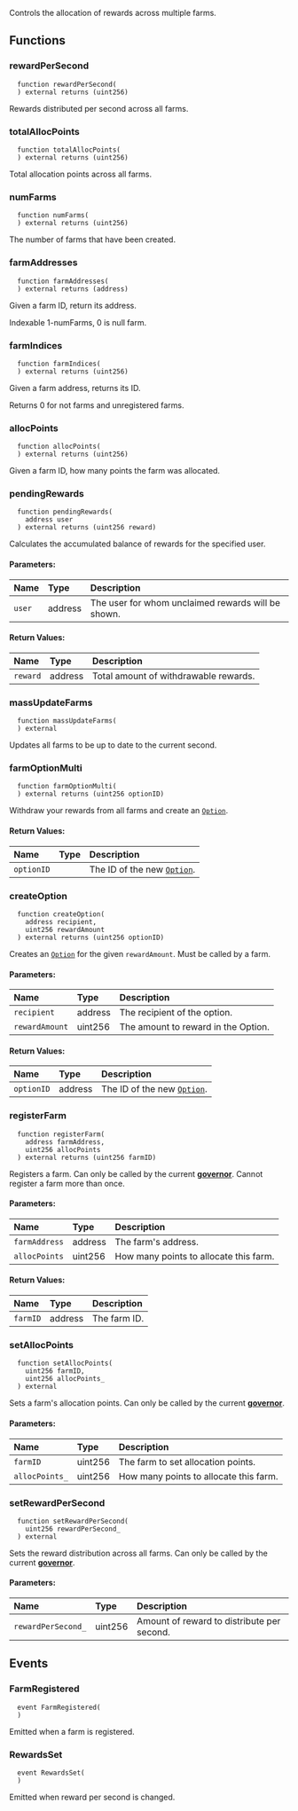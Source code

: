 Controls the allocation of rewards across multiple farms.


## Functions
### rewardPerSecond
```solidity
  function rewardPerSecond(
  ) external returns (uint256)
```
Rewards distributed per second across all farms.



### totalAllocPoints
```solidity
  function totalAllocPoints(
  ) external returns (uint256)
```
Total allocation points across all farms.



### numFarms
```solidity
  function numFarms(
  ) external returns (uint256)
```
The number of farms that have been created.



### farmAddresses
```solidity
  function farmAddresses(
  ) external returns (address)
```
Given a farm ID, return its address.

Indexable 1-numFarms, 0 is null farm.


### farmIndices
```solidity
  function farmIndices(
  ) external returns (uint256)
```
Given a farm address, returns its ID.

Returns 0 for not farms and unregistered farms.


### allocPoints
```solidity
  function allocPoints(
  ) external returns (uint256)
```
Given a farm ID, how many points the farm was allocated.



### pendingRewards
```solidity
  function pendingRewards(
    address user
  ) external returns (uint256 reward)
```
Calculates the accumulated balance of rewards for the specified user.


#### Parameters:
| Name | Type | Description                                                          |
| :--- | :--- | :------------------------------------------------------------------- |
|`user` | address | The user for whom unclaimed rewards will be shown.

#### Return Values:
| Name                           | Type          | Description                                                                  |
| :----------------------------- | :------------ | :--------------------------------------------------------------------------- |
|`reward`| address | Total amount of withdrawable rewards.
### massUpdateFarms
```solidity
  function massUpdateFarms(
  ) external
```
Updates all farms to be up to date to the current second.



### farmOptionMulti
```solidity
  function farmOptionMulti(
  ) external returns (uint256 optionID)
```
Withdraw your rewards from all farms and create an [`Option`](../OptionsFarming).



#### Return Values:
| Name                           | Type          | Description                                                                  |
| :----------------------------- | :------------ | :--------------------------------------------------------------------------- |
|`optionID`|  | The ID of the new [`Option`](./OptionsFarming).
### createOption
```solidity
  function createOption(
    address recipient,
    uint256 rewardAmount
  ) external returns (uint256 optionID)
```
Creates an [`Option`](../OptionsFarming) for the given `rewardAmount`.
Must be called by a farm.


#### Parameters:
| Name | Type | Description                                                          |
| :--- | :--- | :------------------------------------------------------------------- |
|`recipient` | address | The recipient of the option.
|`rewardAmount` | uint256 | The amount to reward in the Option.

#### Return Values:
| Name                           | Type          | Description                                                                  |
| :----------------------------- | :------------ | :--------------------------------------------------------------------------- |
|`optionID`| address | The ID of the new [`Option`](./OptionsFarming).
### registerFarm
```solidity
  function registerFarm(
    address farmAddress,
    uint256 allocPoints
  ) external returns (uint256 farmID)
```
Registers a farm.
Can only be called by the current [**governor**](/docs/protocol/governance).
Cannot register a farm more than once.


#### Parameters:
| Name | Type | Description                                                          |
| :--- | :--- | :------------------------------------------------------------------- |
|`farmAddress` | address | The farm's address.
|`allocPoints` | uint256 | How many points to allocate this farm.

#### Return Values:
| Name                           | Type          | Description                                                                  |
| :----------------------------- | :------------ | :--------------------------------------------------------------------------- |
|`farmID`| address | The farm ID.
### setAllocPoints
```solidity
  function setAllocPoints(
    uint256 farmID,
    uint256 allocPoints_
  ) external
```
Sets a farm's allocation points.
Can only be called by the current [**governor**](/docs/protocol/governance).


#### Parameters:
| Name | Type | Description                                                          |
| :--- | :--- | :------------------------------------------------------------------- |
|`farmID` | uint256 | The farm to set allocation points.
|`allocPoints_` | uint256 | How many points to allocate this farm.

### setRewardPerSecond
```solidity
  function setRewardPerSecond(
    uint256 rewardPerSecond_
  ) external
```
Sets the reward distribution across all farms.
Can only be called by the current [**governor**](/docs/protocol/governance).


#### Parameters:
| Name | Type | Description                                                          |
| :--- | :--- | :------------------------------------------------------------------- |
|`rewardPerSecond_` | uint256 | Amount of reward to distribute per second.

## Events
### FarmRegistered
```solidity
  event FarmRegistered(
  )
```
Emitted when a farm is registered.


### RewardsSet
```solidity
  event RewardsSet(
  )
```
Emitted when reward per second is changed.


